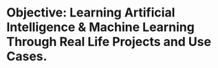 # Objective: Learning Artificial Intelligence & Machine Learning Through Real Life Projects and Use Cases.
